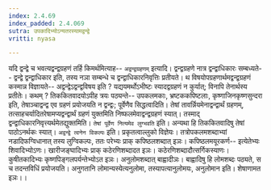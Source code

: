 ```yaml
---
index: 2.4.69
index_padded: 2.4.069
sutra: उपकादिभ्योऽन्यतरस्यामद्वन्द्वे
vritti: nyasa

---
```

यदि द्वन्द्वे च भवत्यद्वन्द्वग्रहणं तर्हि किमर्थमित्याह-- `अद्वन्द्वग्रहणम्` इत्यादि। द्वन्द्वग्रहणे नात्र द्वन्द्वाधिकारः सम्बध्यते-- द्वन्द्वे द्वन्द्वाधिकार इति, तस्य नञा सम्बन्धे च द्वन्द्वाधिकारनिवृत्तिः प्रतीयते। थ विषयोपग्रहणार्थमद्वन्द्वग्रहणं कस्मान्न विज्ञायते-- अद्वन्द्वेऽद्वन्द्वविषय इति ? यद्ययमर्थोऽभीष्टः स्यादद्वग्रहणं न कुर्यात्; विनापि तेनार्थस्य प्रतीतेः। कथम् ? तिककितवादयोऽपीह त्रयः पठ्यन्ते-- उपकलमकाः, भ्रष्टककपिष्टलाः, कृष्णाजिनकृष्णसुन्दरा इति, तेषाञ्चाद्वन्द्व एव ग्रहणं प्रयोजयति न द्वन्द्वः; पूर्वेणैव सिद्धत्वादिति। तेषां तावर्न्नियमेनाद्वन्द्वार्थं ग्रहणम्, तत्साहचर्यादितरेषामप्यद्वन्द्वार्थं ग्रहणं युक्तमिति निष्फलमेवाद्वन्द्वग्रहणं स्यात्। तस्माद् द्वन्द्वाधिकारनिवृत्त्यर्थमेतद्युक्तमिति। `तेषां पूर्वेण नित्यमेव लुग्भवति` इति। अन्यथा हि तिककितवादिषु तेषां पाठोऽनर्थकः स्यात्। `अद्वन्द्वे त्वनेन विकल्पः` इति। प्रकृतत्वाल्लुको विज्ञेयः। तत्रोपकलमशब्दाभ्यां नडादिफग्विधानात् तस्य लुग्विकल्पः, ततः परेभ्यः प्राक् कपिष्ठलशब्दात् इञः। कपिष्ठलमयूरकर्ण-- इत्येतेभ्यः शिवादिभ्योऽणः। खारीजङ्घादिभ्यः प्राक् कठेरणिशब्दादत इञः। कठेरणिशब्दादौत्सर्गिकस्याणः। कुषीतकादिभ्यः कृष्णपिङ्गलपर्यन्तेभ्योऽत इञः। अनुलोमशब्दात् बाह्वादीञः। बाह्वादिषु हि लोमशब्दः पठ्यते, स च तदन्तविधिं प्रयोजयति। अनुगतानि लोमान्यस्येत्यनुलोमा, तस्यापत्यानुलोमयः, अनुलोमान इति। शेषाणामत इञः।।